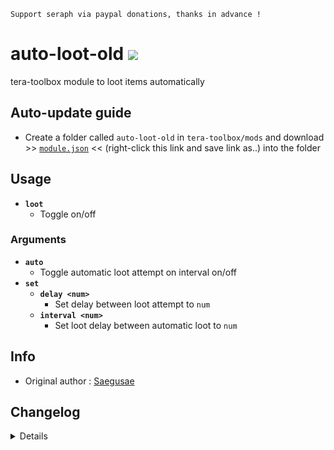 ```
Support seraph via paypal donations, thanks in advance !
```

# auto-loot-old [![](https://img.shields.io/badge/paypal-donate-333333.svg?colorA=0070BA&colorB=333333)](https://www.paypal.me/seraphinush) 
tera-toolbox module to loot items automatically

## Auto-update guide
- Create a folder called `auto-loot-old` in `tera-toolbox/mods` and download >> [`module.json`](https://raw.githubusercontent.com/ylennia-archives/auto-loot-old/master/module.json) << (right-click this link and save link as..) into the folder

## Usage
- __`loot`__
  - Toggle on/off
### Arguments
- __`auto`__
  - Toggle automatic loot attempt on interval on/off
- __`set`__
  - __`delay <num>`__
    - Set delay between loot attempt to `num`
  - __`interval <num>`__
    - Set loot delay between automatic loot to `num`

## Info
- Original author : [Saegusae](https://github.com/Saegusae)

## Changelog
<details>

    1.46
    - Added mount state
    1.45
    - Removed `ㅣㅐㅐㅅ` command
    1.44
    - Reinstated `tera-game-state`
    1.43
    - Added settings-migrator support
    - Added `set [delay|interval]` option
    - Removed `status` option
    1.42
    - Removed `tera-game-state` usage
    1.41
    - Added hot-reload support
    1.40
    - Updated for caali-proxy-nextgen
    1.39
    - Removed `Command` require()
    - Removed `tera-game-state` require()
    - Updated to `mod.command`
    - Updated to `mod.game`
    1.38
    - Removed font color bloat
    - Added `tera-game-state` dependency
    1.37
    - Updated script in accordance to Pinkipi's update on master branch
    - Refactored config file
    -- Added `auto`
    -- Added `enable`
    -- Added `loopInterval`
    -- Added `lootDelay`
    1.36
    - Added auto-update support
    - Updated to latest tera-data
    1.35
    - Added strongboxes to blacklist
    1.34
    - Updated code and font color
    1.33
    - Updated code aesthetics
    1.32
    - Updated code
    - Added string function
    1.31
    - Updated code aesthetics
    1.30
    - Updated code aesthetics
    1.22
    - Fixed error
    - Updated code
    1.21
    - Fixed error
    - Removed protocol version restriction
    1.20
    - Updated code and protocol version
    - Added `status` command
    1.10
    - Personalized code aesthetics
    1.00
    - Initial fork

</details>